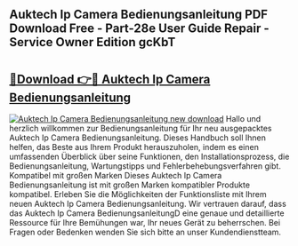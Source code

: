## Auktech Ip Camera Bedienungsanleitung PDF Download Free - Part-28e User Guide Repair - Service Owner Edition gcKbT

# <h2><a href="http://df3k00y.blite.top/?on=Auktech+Ip+Camera+Bedienungsanleitung">🔗Download 👉🔴 Auktech Ip Camera Bedienungsanleitung</a></h2>

[![Auktech Ip Camera Bedienungsanleitung new download](https://i.imgur.com/lujVjoI.png)](http://df3k00y.blite.top/?on=Auktech+Ip+Camera+Bedienungsanleitung)
Hallo und herzlich willkommen zur Bedienungsanleitung für Ihr neu ausgepacktes Auktech Ip Camera Bedienungsanleitung. Dieses Handbuch soll Ihnen helfen, das Beste aus Ihrem Produkt herauszuholen, indem es einen umfassenden Überblick über seine Funktionen, den Installationsprozess, die Bedienungsanleitung, Wartungstipps und Fehlerbehebungsverfahren gibt. Kompatibel mit großen Marken Dieses Auktech Ip Camera Bedienungsanleitung ist mit großen Marken kompatibler Produkte kompatibel. Erleben Sie die Möglichkeiten der Funktionsliste mit Ihrem neuen Auktech Ip Camera Bedienungsanleitung. Wir vertrauen darauf, dass das Auktech Ip Camera BedienungsanleitungD eine genaue und detaillierte Ressource für Ihre Bemühungen war, Ihr neues Gerät zu beherrschen. Bei Fragen oder Bedenken wenden Sie sich bitte an unser Kundendienstteam.
